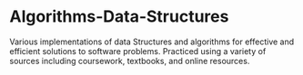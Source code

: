 # Algorithms-Data-Structures
Various implementations of data Structures and algorithms for effective and efficient solutions to software problems. Practiced using a variety of sources including coursework, textbooks, and online resources. 
